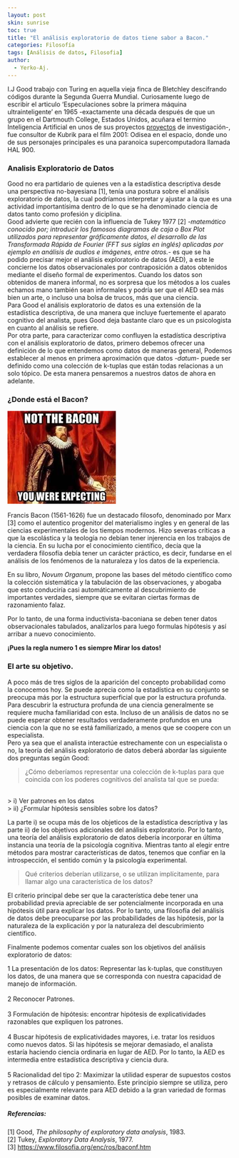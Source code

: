 ```yaml
---
layout: post
skin: sunrise
toc: true
title: "El análisis exploratorio de datos tiene sabor a Bacon."
categories: Filosofía
tags: [Análisis de datos, Filosofia]
author:
  - Yerko-Aj.
---
```


I.J Good trabajo con Turing en aquella vieja finca de Bletchley descifrando códigos durante la Segunda Guerra Mundial. Curiosamente luego de escribir el articulo ‘Especulaciones sobre la primera máquina ultrainteligente’ en 1965 -exactamente una década después de que un grupo en el Dartmouth College, Estados Unidos, acuñara el termino Inteligencia Artificial en unos de sus proyectos [proyectos](http://www-formal.stanford.edu/jmc/history/dartmouth/dartmouth.html) de investigación-, fue consultor de Kubrik para el film 2001: Odisea en el espacio, donde uno de sus personajes principales es una paranoica supercomputadora llamada HAL 900. <br>

### Analisis Exploratorio de Datos
Good no era partidario de quienes ven a la estadística descriptiva desde una perspectiva no-bayesiana [1], tenía una postura sobre el análisis exploratorio de datos, la cual podríamos interpretar y ajustar a la que es una actividad importantísima dentro de lo que se ha denominado ciencia de datos tanto como profesión y diciplina.<br>
Good advierte que recién con la influencia de Tukey 1977 [2] *-matemático conocido por;  introducir los famosos diagramas de caja o Box Plot  utilizados para representar gráficamente datos, el desarrollo de las Transformada Rápida de Fourier (FFT  sus siglas en inglés) aplicadas por ejemplo en análisis de  audios e imágenes, entre otros.-*  es que se ha podido precisar mejor el análisis exploratorio de datos (AED), a este le concierne los datos observacionales por contraposición a datos obtenidos mediante el diseño formal de experimentos. Cuando los datos son obtenidos de manera informal, no es sorpresa que los métodos a los cuales echamos mano también sean informales y podría ser que el AED sea más bien un arte, o incluso una bolsa de trucos, más que una ciencia.<br>
Para Good el análisis exploratorio de datos es una extensión de la estadística descriptiva, de una manera que incluye fuertemente el aparato cognitivo del analista, pues Good deja bastante claro que es un psicologista en cuanto al análisis se refiere.<br>
Por otra parte, para caracterizar como confluyen la estadística descriptiva con el análisis exploratorio de datos, primero debemos ofrecer una definición de lo que entendemos como datos de maneras general,
Podemos establecer al menos en primera aproximación que datos *-datum-* puede ser definido como una colección de k-tuplas que están todas relacionas a un solo tópico. De esta manera pensaremos a nuestros datos de ahora en adelante.


### ¿Donde está el Bacon?
![Bacon_meme](/post2/Bacon.jpg)

Francis Bacon (1561-1626) fue un destacado filosofo, denominado por Marx [3] como el autentico progenitor del materialismo ingles y en general de las ciencias experimentales de los tiempos modernos. Hizo severas críticas a que la escolástica y la teología no debían tener injerencia en los trabajos de la ciencia. En su lucha por el conocimiento científico, decía que la verdadera filosofía debía tener un carácter práctico, es decir, fundarse en el análisis de los fenómenos de la naturaleza y los datos de la experiencia. <br>

En su libro, *Novum Organum*, propone las bases del método científico como la colección sistemática y la tabulación de las observaciones, y abogaba que esto conduciría casi automáticamente al descubrimiento de importantes verdades, siempre que se evitaran ciertas formas de razonamiento falaz. <br>

Por lo tanto, de una forma inductivista-baconiana se deben tener datos observacionales tabulados, analizarlos para luego formulas hipótesis y así arribar a nuevo conocimiento. <br>

**¡Pues la regla numero 1 es siempre Mirar los datos!** <br>


### El arte su objetivo.
A poco más de tres siglos de la aparición del concepto probabilidad como la conocemos hoy. Se puede aprecia como la estadística en su conjunto se preocupa más por la estructura superficial que por la estructura profunda. Para descubrir la estructura profunda de una ciencia generalmente se requiere mucha familiaridad con esta. Incluso de un análisis de datos no se puede esperar obtener resultados verdaderamente profundos en una ciencia con la que no se está familiarizado, a menos que se coopere con un especialista. <br>
Pero ya sea que el analista interactúe estrechamente con un especialista o no, la teoría del análisis exploratorio de datos deberá abordar las siguiente dos preguntas según Good: <br>

> ¿Cómo deberíamos representar una colección de k-tuplas para que coincida con los poderes cognitivos del analista tal que se pueda:
<br>
> i) Ver patrones en los datos <br>
> ii) ¿Formular hipótesis sensibles sobre los datos?

La parte i) se ocupa más de los objeticos de la estadística descriptiva y las parte ii) de los objetivos adicionales del análisis exploratorio. Por lo tanto, una teoría del análisis exploratorio de datos debería incorporar en última instancia una teoría de la psicología cognitiva. Mientras tanto al elegir entre métodos para mostrar características de datos, tenemos que confiar en la introspección, el sentido común y la psicología experimental.


> Qué criterios deberían utilizarse, o se utilizan implícitamente, para llamar algo una característica de los datos? 

El criterio principal debe ser que la característica debe tener una probabilidad previa apreciable de ser potencialmente incorporada en una hipótesis útil para explicar los datos. Por lo tanto, una filosofía del análisis de datos debe preocuparse por las probabilidades de las hipótesis, por la naturaleza de la explicación y por la naturaleza del descubrimiento científico. <br>

Finalmente podemos comentar cuales son los objetivos del análisis exploratorio de datos:

1 La presentación de los datos: Representar las k-tuplas, que constituyen los datos, de una manera que se corresponda con nuestra capacidad de manejo de información. <br><br>
2	Reconocer Patrones.<br><br>
3 Formulación de hipótesis:  encontrar hipótesis de explicatividades razonables que expliquen los patrones.<br><br>
4 Buscar hipótesis de explicatividades mayores, i.e. tratar los residuos como nuevos datos. Si las hipótesis se mejorar demasiado, el analista estaría haciendo ciencia ordinaria en lugar de AED. Por lo tanto, la AED es intermedia entre estadística descriptiva y ciencia dura.<br> <br>
5 Racionalidad del tipo 2: Maximizar la utilidad esperar de supuestos costos y retrasos de cálculo y pensamiento. Este principio siempre se utiliza, pero es especialmente relevante para AED debido a la gran variedad de formas posibles de examinar datos.



##### Referencias:

[1] Good, *The philosophy of exploratory data analysis*, 1983. <br>
[2] Tukey, *Exploratory Data Analysis*, 1977.<br>
[3] https://www.filosofia.org/enc/ros/baconf.htm
